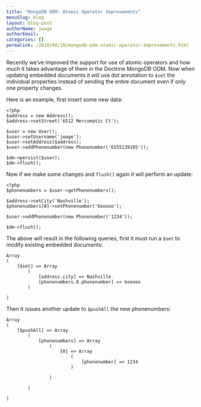```yaml
---
title: "MongoDB ODM: Atomic Operator Improvements"
menuSlug: blog
layout: blog-post
authorName: jwage
authorEmail:
categories: []
permalink: /2010/08/10/mongodb-odm-atomic-operator-improvements.html
---
```

Recently we've improved the support for use of atomic operators and how
much it takes advantage of them in the Doctrine MongoDB ODM. Now when
updating embedded documents it will use dot annotation to `$set` the
individual properties instead of sending the entire document even if
only one property changes.

Here is an example, first insert some new data:

~~~~ {.sourceCode .php}
<?php
$address = new Address();
$address->setStreet('6512 Mercomatic Ct');

$user = new User();
$user->setUsername('jwage');
$user->setAddress($address);
$user->addPhonenumber(new Phonenumber('6155139185'));

$dm->persist($user);
$dm->flush();
~~~~

Now if we make some changes and `flush()` again it will perform an
update:

~~~~ {.sourceCode .php}
<?php
$phonenumbers = $user->getPhonenumbers();

$address->setCity('Nashville');
$phonenumbers[0]->setPhonenumber('booooo');

$user->addPhonenumber(new Phonenumber('1234'));

$dm->flush();
~~~~

The above will result in the following queries, first it must run a
`$set` to modify existing embedded documents:

    Array
    (
        [$set] => Array
            (
                [address.city] => Nashville
                [phonenumbers.0.phonenumber] => booooo
            )

    )

Then it issues another update to `$pushAll` the new phonenumbers:

    Array
    (
        [$pushAll] => Array
            (
                [phonenumbers] => Array
                    (
                        [0] => Array
                            (
                                [phonenumber] => 1234
                            )

                    )

            )

    )
